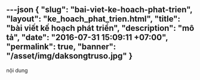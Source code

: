 ---json
{
    "slug": "bai-viet-ke-hoach-phat-trien",
    "layout": "ke_hoach_phat_trien.html",
    "title": "bài viết kế hoạch phát triển",
    "description": "mô tả",
    "date": "2016-07-31 15:09:11 +07:00",
    "permalink": true,
    "banner": "/asset/img/daksongtruso.jpg"
}
---
nội dung